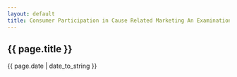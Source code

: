 ```yaml
---
layout: default
title: Consumer Participation in Cause Related Marketing An Examination of Effort Demands and Defensive Denial
---
```

<h2>{{ page.title }}</h2>

<p>{{ page.date | date_to_string }}</p>

<p><object classid="clsid:CA8A9780-280D-11CF-A24D-444553540000" width="1000" height="1200" border="0">  
    <param name="_Version" value="65539">  
    <param name="_ExtentX" value="20108">  
    <param name="_ExtentY" value="10866">  
    <param name="_StockProps" value="0">  
    <param name="SRC" value="/docs/2015-12-01-Consumer-Participation-in-Cause-Related-Marketing-An-Examination-of-Effort-Demands-and-Defensive-Denial.pdf">  
    <object data="/docs/2015-12-01-Consumer-Participation-in-Cause-Related-Marketing-An-Examination-of-Effort-Demands-and-Defensive-Denial.pdf" type="application/pdf" width="1000" height="1200">   
    </object>  
</object> </p>
